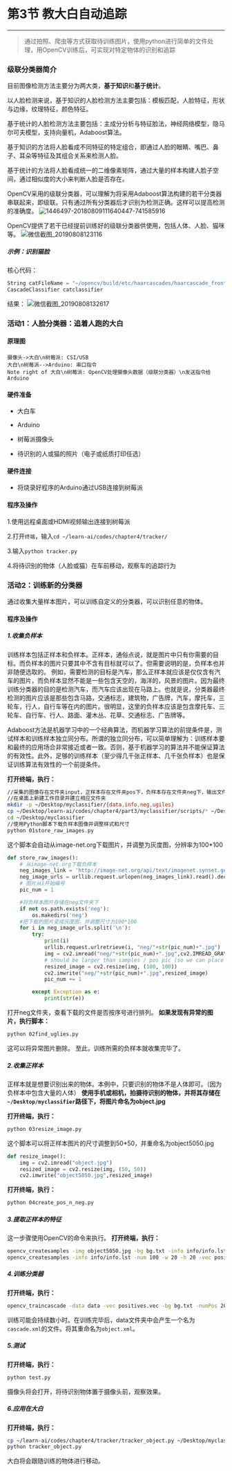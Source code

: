 # 第3节 教大白自动追踪

---

>通过拍照、爬虫等方式获取待训练图片，使用python进行简单的文件处理，用OpenCV训练后，可实现对特定物体的识别和追踪

### 级联分类器简介

目前图像检测方法主要分为两大类，**基于知识**和**基于统计**。

以人脸检测来说，基于知识的人脸检测方法主要包括：模板匹配，人脸特征，形状与边缘，纹理特征，颜色特征。

基于统计的人脸检测方法主要包括：主成分分析与特征脸法，神经网络模型，隐马尔可夫模型，支持向量机，Adaboost算法。

基于知识的方法将人脸看成不同特征的特定组合，即通过人脸的眼睛、嘴巴、鼻子、耳朵等特征及其组合关系来检测人脸。

基于统计的方法将人脸看成统一的二维像素矩阵，通过大量的样本构建人脸子空间，通过相似度的大小来判断人脸是否存在。

OpenCV采用的级联分类器，可以理解为将采用Adaboost算法构建的若干分类器串联起来，即级联。只有通过所有分类器后才识别为检测正确。这样可以提高检测的准确度。
![1446497-20180809111640447-741585916](https://md.hass.live/1446497-20180809111640447-741585916.png)

OpenCV提供了若干已经提前训练好的级联分类器供使用，包括人体、人脸、猫咪等。
![微信截图_20190808123116](https://md.hass.live/%E5%BE%AE%E4%BF%A1%E6%88%AA%E5%9B%BE_20190808123116.png)

##### 示例：识别猫脸

核心代码：

``` python
String catFileName = "~/opencv/build/etc/haarcascades/haarcascade_frontalcatface.xml"
CascadeClassifier catclassifier
```

结果：
![微信截图_20190808132617](https://md.hass.live/%E5%BE%AE%E4%BF%A1%E6%88%AA%E5%9B%BE_20190808132617.png)

### 活动1：人脸分类器：追着人跑的大白

#### 原理图

``` sequence
摄像头->大白\n树莓派: CSI/USB
大白\n树莓派-->Arduino: 串口指令
Note right of 大白\n树莓派: OpenCV处理摄像头数据（级联分类器）\n发送指令给Arduino
```

#### 硬件准备

- 大白车

- Arduino

- 树莓派摄像头

- 待识别的人或猫的照片（电子或纸质打印任选）

#### 硬件连接

- 将烧录好程序的Arduino通过USB连接到树莓派

#### 程序及操作

1.使用远程桌面或HDMI视频输出连接到树莓派

2.打开`终端`，输入`cd ~/learn-ai/codes/chapter4/tracker/`

3.输入`python tracker.py`

4.将待识别的物体（人脸或猫）在车前移动，观察车的追踪行为

### 活动2：训练新的分类器

通过收集大量样本图片，可以训练自定义的分类器，可以识别任意的物体。

#### 程序及操作

##### 1.收集负样本

训练样本包括正样本和负样本。正样本，通俗点说，就是图片中只有你需要的目标。而负样本的图片只要其中不含有目标就可以了。但需要说明的是，负样本也并非随便选取的。
例如，需要检测的目标是汽车，那么正样本就应该是仅仅含有汽车的图片，而负样本显然不能是一些包含天空的，海洋的，风景的图片。因为最终训练分类器的目的是检测汽车，而汽车应该出现在马路上。也就是说，分类器最终检测的图片应该是那些包含马路，交通标志，建筑物，广告牌，汽车，摩托车，三轮车，行人，自行车等在内的图片。很明显，这里的负样本应该是包含摩托车、三轮车、自行车、行人、路面、灌木丛、花草、交通标志、广告牌等。

Adaboost方法是机器学习中的一个经典算法，而机器学习算法的前提条件是，测试样本和训练样本独立同分布。所谓的独立同分布，可以简单理解为：训练样本要和最终的应用场合非常接近或者一致。否则，基于机器学习的算法并不能保证算法的有效性。此外，足够的训练样本（至少得几千张正样本、几千张负样本）也是保证训练算法有效性的一个前提条件。

**打开终端，执行：**

```bash
//采集的图像存在文件夹input，正样本存在文件夹pos下，负样本存在文件夹neg下，输出文件夹为output
//在桌面上新建工作目录并建立相应文件夹
mkdir -p ~/Desktop/myclassifier/{data,info,neg,ugiles}
cp ~/Desktop/learn-ai/codes/chapter4/part3/myclassifier/scripts/* ~/Desktop/myclassifier
cd ~/Desktop/myclassifier
//使用Python脚本下载负样本图像并调整样式和尺寸
python 01store_raw_images.py
```

这个脚本会自动从image-net.org下载图片，并调整为灰度图，分辨率为100*100

```python
def store_raw_images():
    # 从image-net.org下载负样本
    neg_images_link = 'http://image-net.org/api/text/imagenet.synset.geturls?wnid=n00523513'
    neg_image_urls = urllib.request.urlopen(neg_images_link).read().decode()
    # 图片从1开始编号
    pic_num = 1

    #将负样本图片存储在neg文件夹下
    if not os.path.exists('neg'):
        os.makedirs('neg')
    #把下载的图片变成灰度图，并调整尺寸为100*100
    for i in neg_image_urls.split('\n'):
        try:
            print(i)
            urllib.request.urlretrieve(i, "neg/"+str(pic_num)+".jpg")
            img = cv2.imread("neg/"+str(pic_num)+".jpg",cv2.IMREAD_GRAYSCALE)
            # should be larger than samples / pos pic (so we can place our image on it)
            resized_image = cv2.resize(img, (100, 100))
            cv2.imwrite("neg/"+str(pic_num)+".jpg",resized_image)
            pic_num += 1

        except Exception as e:
            print(str(e))  
```

打开neg文件夹，查看下载的文件是否按序号进行排列。
**如果发现有异常的图片，执行脚本：**

```bash
python 02find_uglies.py
```

这可以将异常图片删除。
至此，训练所需的负样本就收集完毕了。

##### 2.收集正样本

正样本就是想要识别出来的物体。本例中，只要识别的物体不是人体即可。（因为负样本中包含大量的人体）
**使用手机或相机，拍摄待识别的物体，并将其存储在`~/Desktop/myclassifier`路径下，将图片命名为object.jpg**

**打开终端，执行：**

```bash
python 03resize_image.py
```

这个脚本可以将正样本图片的尺寸调整到50*50，并重命名为object5050.jpg

```python
def resize_image():
    img = cv2.imread("object.jpg")
    resized_image = cv2.resize(img, (50, 50))
    cv2.imwrite("object5050.jpg",resized_image)
```

**打开终端，执行：**

```bash
python 04create_pos_n_neg.py
```

##### 3.提取正样本的特征

这一步骤使用OpenCV的命令来执行。
**打开终端，执行：**

```bash
opencv_createsamples -img object5050.jpg -bg bg.txt -info info/info.lst -pngoutput info -maxxangle 0.5 -maxyangle 0.5 -maxzangle 0.5 -num 100
opencv_createsamples -info info/info.lst -num 100 -w 20 -h 20 -vec positives.vec
```

##### 4.训练分类器

**打开终端，执行：**

```bash
opencv_traincascade -data data -vec positives.vec -bg bg.txt -numPos 200 -numNeg 100 -numStages 10 -w 20 -h 20
```

训练可能会持续数小时。在训练完毕后，data文件夹中会产生一个名为`cascade.xml`的文件。将其重命名为`object.xml`。

##### 5.测试

**打开终端，执行：**

```bash
python test.py
```

摄像头将会打开，将待识别物体置于摄像头前，观察效果。

##### 6.应用在大白

**打开终端，执行：**

```bash
cp ~/learn-ai/codes/chapter4/tracker/tracker_object.py ~/Desktop/myclassifier/
python tracker_object.py
```

大白将会跟随训练的物体进行移动。
